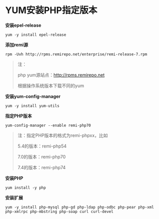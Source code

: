 # YUM安装PHP指定版本

**安装epel-release**

```
yum -y install epel-release
```

**添加remi源**

```
rpm -Uvh http://rpms.remirepo.net/enterprise/remi-release-7.rpm
```

> 注：
>
> php yum源站点：http://rpms.remirepo.net
>
> 根据操作系统版本下载不同的yum

**安装yum-config-manager**

```
yum -y install yum-utils
```

**指定PHP版本**

```
yum-config-manager --enable remi-php70
```

> 注：指定PHP版本的格式为remi-phpxx，比如
>
> 5.4的版本：remi-php54
>
> 7.0的版本：remi-php70
>
> 7.4的版本：remi-php74

**安装PHP**

```
yum install -y php
```

**安装扩展**

```
yum -y install php-mysql php-gd php-ldap php-odbc php-pear php-xml php-xmlrpc php-mbstring php-soap curl curl-devel
```












